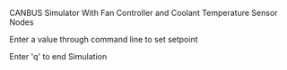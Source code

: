 CANBUS Simulator With Fan Controller and Coolant Temperature Sensor Nodes

Enter a value through command line to set setpoint

Enter 'q' to end Simulation
